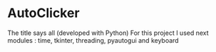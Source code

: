 # AutoClicker
The title says all (developed with Python)
For this project I used next modules : time, tkinter, threading, pyautogui and keyboard
